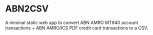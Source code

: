 # ABN2CSV

A minimal static web app to convert ABN AMRO MT940 account transactions + ABN AMRO/ICS PDF credit card transactions to a CSV.
